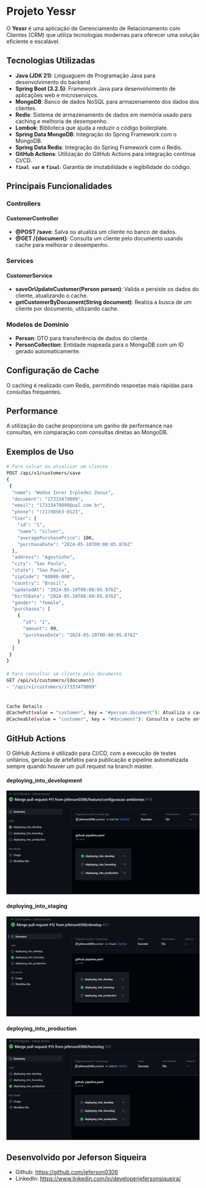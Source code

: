 # Projeto Yessr

O **Yessr** é uma aplicação de Gerenciamento de Relacionamento com Clientes (CRM) que utiliza tecnologias modernas para
oferecer uma solução eficiente e escalável.

## Tecnologias Utilizadas

- **Java (JDK 21)**: Linguaguem de Programação Java para desenvolvimento do backend
- **Spring Boot (3.2.5)**: Framework Java para desenvolvimento de aplicações web e microserviços.
- **MongoDB**: Banco de dados NoSQL para armazenamento dos dados dos clientes.
- **Redis**: Sistema de armazenamento de dados em memória usado para caching e melhoria de desempenho.
- **Lombok**: Biblioteca que ajuda a reduzir o código boilerplate.
- **Spring Data MongoDB**: Integração do Spring Framework com o MongoDB.
- **Spring Data Redis**: Integração do Spring Framework com o Redis.
- **GitHub Actions**: Utilização do GitHub Actions para integração contínua CI/CD.
- **`final var` e `final`**: Garantia de imutabilidade e legibilidade do código.

## Principais Funcionalidades

### Controllers

#### CustomerController

- **@POST /save**: Salva ou atualiza um cliente no banco de dados.
- **@GET /{document}**: Consulta um cliente pelo documento usando cache para melhorar o desempenho.

### Services

#### CustomerService

- **saveOrUpdateCustomer(Person person)**: Valida e persiste os dados do cliente, atualizando o cache.
- **getCustomerByDocument(String document)**: Realiza a busca de um cliente por documento, utilizando cache.

### Modelos de Domínio

- **Person**: DTO para transferência de dados do cliente.
- **PersonCollection**: Entidade mapeada para o MongoDB com um ID gerado automaticamente.

## Configuração de Cache

O caching é realizado com Redis, permitindo respostas mais rápidas para consultas frequentes.

## Performance

A utilização do cache proporciona um ganho de performance nas consultas, em comparação com consultas diretas ao MongoDB.

## Exemplos de Uso

```bash
# Para salvar ou atualizar um cliente
POST /api/v1/customers/save
{
 {
  "name": "Wodoa Inrer Irpledei Zeous",
  "document": "17333479099",
  "email": "17333479099@uol.com.br",
  "phone": "(11)98563-0123",
  "tier": {
    "id": "1",
    "name": "silver",
    "averagePurchasePrice": 100,
    "purchaseDate": "2024-05-10T00:00:05.876Z"
  },
  "address": "Agostinho",
  "city": "Sao Paulo",
  "state": "Sao Paulo",
  "zipCode": "08000-000",
  "country": "Brasil",
  "updatedAt": "2024-05-10T00:00:05.876Z",
  "birthDate": "2024-05-10T00:00:05.876Z",
  "gender": "female",
  "purchases": [
    {
      "id": "1",
      "amount": 99,
      "purchaseDate": "2024-05-10T00:00:05.876Z"
    }
  ]
 }
}

# Para consultar um cliente pelo documento
GET /api/v1/customers/{document}
- "/api/v1/customers/17333479099"


Cache Details
@CachePut(value = "customer", key = "#person.document"): Atualiza o cache a cada operação de inserção ou atualização.
@Cacheable(value = "customer", key = "#document"): Consulta o cache antes de acessar o banco de dados.
```

## GitHub Actions

O GitHub Actions é utilizado para CI/CD, com a execução de testes unitários, geração de artefatos para publicação e 
pipeline automatizada sempre quando houver um pull request na branch master.

#### deploying_into_development
![img_4.png](img_4.png)

#### deploying_into_staging
![img_2.png](img_2.png)

#### deploying_into_production
![img.png](img.png)

## Desenvolvido por Jeferson Siqueira

- Github: https://github.com/jeferson0306
- LinkedIn: https://www.linkedin.com/in/developerjefersonsiqueira/
